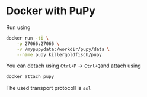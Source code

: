 # Docker with PuPy

Run using

```sh
docker run -ti \
    -p 27066:27066 \
    -v /mypupydata:/workdir/pupy/data \
    --name pupy killergoldfisch/pupy
```
You can detach using `Ctrl+P` → `Ctrl+Q`and attach using
```sh
docker attach pupy
```

The used transport protocoll is `ssl`